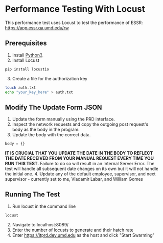 # Performance Testing With Locust

This performance test uses Locust to test the performance of ESSR: https://app.essr.qa.umd.edu/rw

## Prerequisites
1. Install [Python3](https://www.python.org/downloads/). 
2. Install Locust
```bash
pip install locustio
```
3. Create a file for the authorization key
```bash
touch auth.txt
echo "your_key_here" > auth.txt
```

## Modify The Update Form JSON
1. Update the form manually using the PRD interface. 
2. Inspect the network requests and copy the outgoing post request's body as the body in the program. 
3. Update the body with the correct data.
```python
body = {}
```
**IT IS CRUCIAL THAT YOU UPDATE THE DATE IN THE BODY TO REFLECT THE DATE RECEIVED FROM YOUR MANUAL REQUEST EVERY TIME YOU RUN THIS TEST**. Failure to do so will result in an Internal Server Error. The test will handle all subsequent date changes on its own but it will not handle the initial one. 
4. Update any of the default employee, supervisor, and next supervisor - currently set to me, Vladamir Labar, and William Gomes

## Running The Test
1. Run locust in the command line
```bash
locust
```
2. Navigate to localhost:8089/
3. Enter the number of locusts to generate and their hatch rate
4. Enter https://itprd.dev.umd.edu as the host and click "Start Swarming"
